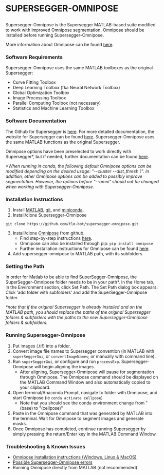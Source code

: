 # <p> <b>SUPERSEGGER-OMNIPOSE</b> </p>

Supersegger-Omnipose is the Supersegger MATLAB-based suite modified to work with improved Omnipose segmentation. Omnipose should be installed before running Supersegger-Omnipose.

More information about Omnipose can be found [here](https://github.com/kevinjohncutler/omnipose/).



### Software Requirements

Supersegger-Omnipose uses the same MATLAB toolboxes as the original Supersegger:

- Curve Fitting Toolbox
- Deep Learning Toolbox (fka Neural Network Toolbox)
- Global Optimization Toolbox
- Image Processing Toolbox
- Parallel Computing Toolbox (not necessary)
- Statistics and Machine Learning Toolbox



### Software Documentation

The Github for Supersegger is [here](https://github.com/wiggins-lab/SuperSegger). For more detailed documentation, the website for Supersegger can be found [here](http://mtshasta.phys.washington.edu/website/SuperSegger.php). Supersegger-Omnipose uses the same MATLAB functions as the original Supersegger.

Omnipose options have been preselected to work directly with Supersegger*, but if needed, further documentation can be found [here](https://cellpose.readthedocs.io/en/latest/command.html).

_*When running in conda, the following default Omnipose options can be modified depending on the desired usage: "--cluster --dist_thresh 1".
In addition, other Omnipose options can be added to possibly improve segmentation. 
However, the options before "--omni" should not be changed when working with Supersegger-Omnipose._



### Installation Instructions

1. Install [MATLAB](https://www.mathworks.com/help/install/install-products.html), [git](https://git-scm.com/book/en/v2/Getting-Started-Installing-Git), and [miniconda](https://docs.conda.io/en/latest/miniconda.html).
2. Install/clone Supersegger-Omnipose
```
git clone https://github.com/tlo-bot/supersegger-omnipose.git
```
3. Install/clone [Omnipose](https://github.com/kevinjohncutler/cellpose/) from github.
   - Find step-by-step instructions [here](../main/install_omnipose.md).
   - Omnipose can also be installed through pip: `pip install omnipose`
   - Further installation instructions for Omnipose can be found [here](https://pypi.org/project/cellpose/).
3. Add supersegger-omnipose to MATLAB path, with its subfolders.


### Setting the Path

In order for Matlab to be able to find SuperSegger-Omnipose, the SuperSegger-Omnipose folder needs to be in your path*. In the Home tab, in the Environment section, click Set Path. The Set Path dialog box appears. Click 'add folder with subfolders' and add the SuperSegger-Omnipose folder. 

_*note that if the original Supersegger is already installed and on the MATLAB path, you should replace the paths of the original Supersegger folders & subfolders with the paths to the new Supersegger-Omnipose folders & subfolders._



### Running Supersegger-Omnipose

1. Put images (.tif) into a folder.
2. Convert image file names to Supersegger convention (in MATLAB with `superSeggerGui`, or `convertImageNames`; or manually with command line).
3. Run `superSeggerGui`, or configure and run `processExp`. Supersegger-Omnipose will begin aligning the images.
   - After aligning, Supersegger-Omnipose will pause for segmentation through Omnipose. The Omnipose command should be displayed on the MATLAB Command Window and also automatically copied to your clipboard.
4. Open terminal/Anaconda Prompt, navigate to folder with Omnipose, and start Omnipose (ie `conda activate cellpose`)
   - Note that you should see the conda environment change from "(base) to "(cellpose)"
5. Paste in the Omnipose command that was generated by MATLAB into the terminal. Wait for Omnipose to segment images and generate masks.
6. Once Omnipose has completed, continue running Supersegger by simply pressing the return/Enter key in the MATLAB Command Window.

### Troubleshooting & Known Issues
- [Omnipose installation instructions (Windows, Linux & MacOS)](../main/install_omnipose.md)
- [Possible Supersegger-Omnipose errors](../main/so_errors.md)
- Running Omnipose directly from MATLAB (not recommended)











